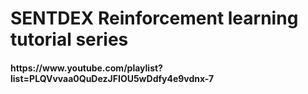 <h1> SENTDEX Reinforcement learning tutorial series  </h1>
<h4> https://www.youtube.com/playlist?list=PLQVvvaa0QuDezJFIOU5wDdfy4e9vdnx-7 </h4>
